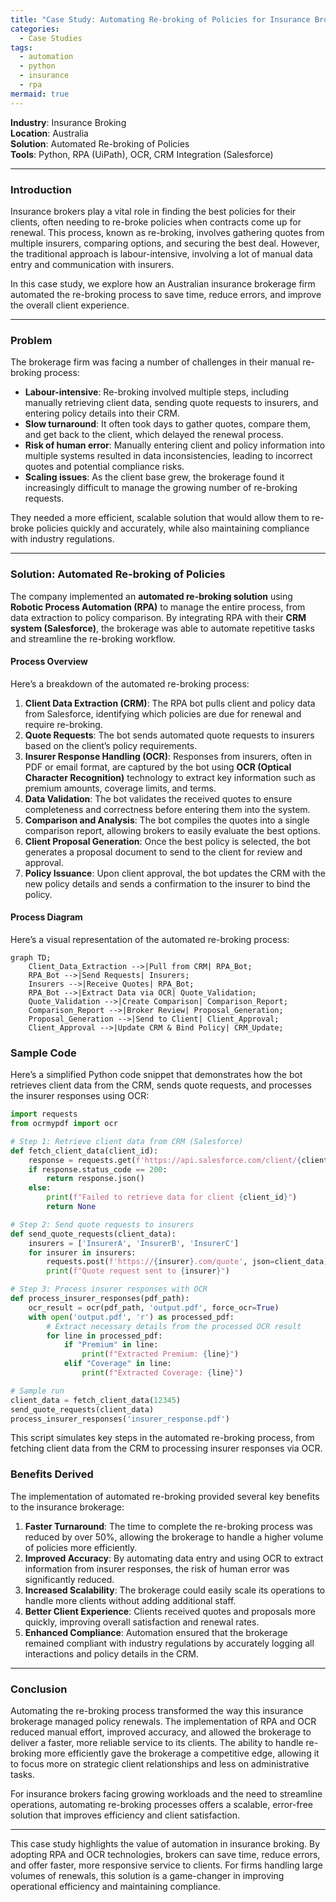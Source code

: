 ```yaml
---
title: "Case Study: Automating Re-broking of Policies for Insurance Brokers"
categories:
  - Case Studies
tags:
  - automation
  - python
  - insurance
  - rpa
mermaid: true
---
```

**Industry**: Insurance Broking  
**Location**: Australia  
**Solution**: Automated Re-broking of Policies  
**Tools**: Python, RPA (UiPath), OCR, CRM Integration (Salesforce)

---

### Introduction

Insurance brokers play a vital role in finding the best policies for their clients, often needing to re-broke policies when contracts come up for renewal. This process, known as re-broking, involves gathering quotes from multiple insurers, comparing options, and securing the best deal. However, the traditional approach is labour-intensive, involving a lot of manual data entry and communication with insurers.

In this case study, we explore how an Australian insurance brokerage firm automated the re-broking process to save time, reduce errors, and improve the overall client experience.

---

### Problem

The brokerage firm was facing a number of challenges in their manual re-broking process:

- **Labour-intensive**: Re-broking involved multiple steps, including manually retrieving client data, sending quote requests to insurers, and entering policy details into their CRM.
- **Slow turnaround**: It often took days to gather quotes, compare them, and get back to the client, which delayed the renewal process.
- **Risk of human error**: Manually entering client and policy information into multiple systems resulted in data inconsistencies, leading to incorrect quotes and potential compliance risks.
- **Scaling issues**: As the client base grew, the brokerage found it increasingly difficult to manage the growing number of re-broking requests.

They needed a more efficient, scalable solution that would allow them to re-broke policies quickly and accurately, while also maintaining compliance with industry regulations.

---

### Solution: Automated Re-broking of Policies

The company implemented an **automated re-broking solution** using **Robotic Process Automation (RPA)** to manage the entire process, from data extraction to policy comparison. By integrating RPA with their **CRM system (Salesforce)**, the brokerage was able to automate repetitive tasks and streamline the re-broking workflow.

#### Process Overview

Here’s a breakdown of the automated re-broking process:

1. **Client Data Extraction (CRM)**: The RPA bot pulls client and policy data from Salesforce, identifying which policies are due for renewal and require re-broking.
2. **Quote Requests**: The bot sends automated quote requests to insurers based on the client’s policy requirements.
3. **Insurer Response Handling (OCR)**: Responses from insurers, often in PDF or email format, are captured by the bot using **OCR (Optical Character Recognition)** technology to extract key information such as premium amounts, coverage limits, and terms.
4. **Data Validation**: The bot validates the received quotes to ensure completeness and correctness before entering them into the system.
5. **Comparison and Analysis**: The bot compiles the quotes into a single comparison report, allowing brokers to easily evaluate the best options.
6. **Client Proposal Generation**: Once the best policy is selected, the bot generates a proposal document to send to the client for review and approval.
7. **Policy Issuance**: Upon client approval, the bot updates the CRM with the new policy details and sends a confirmation to the insurer to bind the policy.

#### Process Diagram

Here’s a visual representation of the automated re-broking process:

```mermaid
graph TD;
    Client_Data_Extraction -->|Pull from CRM| RPA_Bot;
    RPA_Bot -->|Send Requests| Insurers;
    Insurers -->|Receive Quotes| RPA_Bot;
    RPA_Bot -->|Extract Data via OCR| Quote_Validation;
    Quote_Validation -->|Create Comparison| Comparison_Report;
    Comparison_Report -->|Broker Review| Proposal_Generation;
    Proposal_Generation -->|Send to Client| Client_Approval;
    Client_Approval -->|Update CRM & Bind Policy| CRM_Update;
```

### Sample Code

Here’s a simplified Python code snippet that demonstrates how the bot retrieves client data from the CRM, sends quote requests, and processes the insurer responses using OCR:

```python
import requests
from ocrmypdf import ocr

# Step 1: Retrieve client data from CRM (Salesforce)
def fetch_client_data(client_id):
    response = requests.get(f'https://api.salesforce.com/client/{client_id}')
    if response.status_code == 200:
        return response.json()
    else:
        print(f"Failed to retrieve data for client {client_id}")
        return None

# Step 2: Send quote requests to insurers
def send_quote_requests(client_data):
    insurers = ['InsurerA', 'InsurerB', 'InsurerC']
    for insurer in insurers:
        requests.post(f'https://{insurer}.com/quote', json=client_data)
        print(f"Quote request sent to {insurer}")

# Step 3: Process insurer responses with OCR
def process_insurer_responses(pdf_path):
    ocr_result = ocr(pdf_path, 'output.pdf', force_ocr=True)
    with open('output.pdf', 'r') as processed_pdf:
        # Extract necessary details from the processed OCR result
        for line in processed_pdf:
            if "Premium" in line:
                print(f"Extracted Premium: {line}")
            elif "Coverage" in line:
                print(f"Extracted Coverage: {line}")

# Sample run
client_data = fetch_client_data(12345)
send_quote_requests(client_data)
process_insurer_responses('insurer_response.pdf')
```

This script simulates key steps in the automated re-broking process, from fetching client data from the CRM to processing insurer responses via OCR.

### Benefits Derived

The implementation of automated re-broking provided several key benefits to the insurance brokerage:

1. **Faster Turnaround**: The time to complete the re-broking process was reduced by over 50%, allowing the brokerage to handle a higher volume of policies more efficiently.
2. **Improved Accuracy**: By automating data entry and using OCR to extract information from insurer responses, the risk of human error was significantly reduced.
3. **Increased Scalability**: The brokerage could easily scale its operations to handle more clients without adding additional staff.
4. **Better Client Experience**: Clients received quotes and proposals more quickly, improving overall satisfaction and renewal rates.
5. **Enhanced Compliance**: Automation ensured that the brokerage remained compliant with industry regulations by accurately logging all interactions and policy details in the CRM.

---

### Conclusion

Automating the re-broking process transformed the way this insurance brokerage managed policy renewals. The implementation of RPA and OCR reduced manual effort, improved accuracy, and allowed the brokerage to deliver a faster, more reliable service to its clients. The ability to handle re-broking more efficiently gave the brokerage a competitive edge, allowing it to focus more on strategic client relationships and less on administrative tasks.

For insurance brokers facing growing workloads and the need to streamline operations, automating re-broking processes offers a scalable, error-free solution that improves efficiency and client satisfaction.

---

This case study highlights the value of automation in insurance broking. By adopting RPA and OCR technologies, brokers can save time, reduce errors, and offer faster, more responsive service to clients. For firms handling large volumes of renewals, this solution is a game-changer in improving operational efficiency and maintaining compliance.